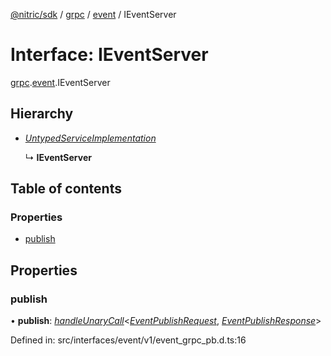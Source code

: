 [@nitric/sdk](../README.md) / [grpc](../modules/grpc.md) / [event](../modules/grpc.event.md) / IEventServer

# Interface: IEventServer

[grpc](../modules/grpc.md).[event](../modules/grpc.event.md).IEventServer

## Hierarchy

* [*UntypedServiceImplementation*](grpc.grpc-1.untypedserviceimplementation.md)

  ↳ **IEventServer**

## Table of contents

### Properties

- [publish](grpc.event.ieventserver.md#publish)

## Properties

### publish

• **publish**: [*handleUnaryCall*](../modules/grpc.grpc-1.md#handleunarycall)<[*EventPublishRequest*](../classes/grpc.event.eventpublishrequest-1.md), [*EventPublishResponse*](../classes/grpc.event.eventpublishresponse-1.md)\>

Defined in: src/interfaces/event/v1/event_grpc_pb.d.ts:16
